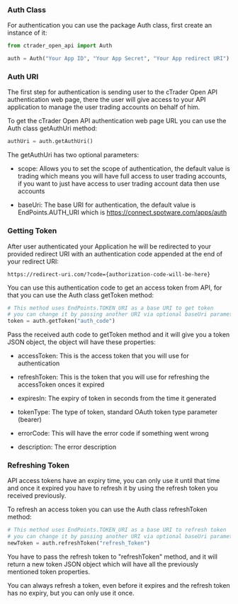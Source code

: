 ### Auth Class

For authentication you can use the package Auth class, first create an instance of it:

```python
from ctrader_open_api import Auth

auth = Auth("Your App ID", "Your App Secret", "Your App redirect URI")
```

### Auth URI

The first step for authentication is sending user to the cTrader Open API authentication web page, there the user will give access to your API application to manage the user trading accounts on behalf of him.

To get the cTrader Open API authentication web page URL you can use the Auth class getAuthUri method:

```python
authUri = auth.getAuthUri()
```
The getAuthUri has two optional parameters:

* scope: Allows you to set the scope of authentication, the default value is trading which means you will have full access to user trading accounts, if you want to just have access to user trading account data then use accounts

* baseUri: The base URI for authentication, the default value is EndPoints.AUTH_URI which is https://connect.spotware.com/apps/auth

### Getting Token

After user authenticated your Application he will be redirected to your provided redirect URI with an authentication code appended at the end of your redirect URI:

```
https://redirect-uri.com/?code={authorization-code-will-be-here}
```

You can use this authentication code to get an access token from API, for that you can use the Auth class getToken method:

```python
# This method uses EndPoints.TOKEN_URI as a base URI to get token
# you can change it by passing another URI via optional baseUri parameter
token = auth.getToken("auth_code")
```

Pass the received auth code to getToken method and it will give you a token JSON object, the object will have these properties:

* accessToken: This is the access token that you will use for authentication

* refreshToken: This is the token that you will use for refreshing the accessToken onces it expired

* expiresIn: The expiry of token in seconds from the time it generated

* tokenType: The type of token, standard OAuth token type parameter (bearer)

* errorCode: This will have the error code if something went wrong

* description: The error description

### Refreshing Token

API access tokens have an expiry time, you can only use it until that time and once it expired you have to refresh it by using the refresh token you received previously.

To refresh an access token you can use the Auth class refreshToken method:

```python
# This method uses EndPoints.TOKEN_URI as a base URI to refresh token
# you can change it by passing another URI via optional baseUri parameter
newToken = auth.refreshToken("refresh_Token")
```

You have to pass the refresh token to "refreshToken" method, and it will return a new token JSON object which will have all the previously mentioned token properties.

You can always refresh a token, even before it expires and the refresh token has no expiry, but you can only use it once.

